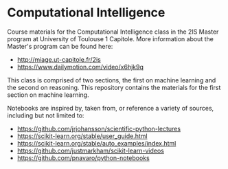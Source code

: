 # Computational Intelligence

Course materials for the Computational Intelligence class in the 2IS Master
program at University of Toulouse 1 Capitole. More information about the
Master's program can be found here:
+ http://miage.ut-capitole.fr/2is
+ https://www.dailymotion.com/video/x6hjk9q

This class is comprised of two sections, the first on machine learning and the
second on reasoning. This repository contains the materials for the first
section on machine learning.

Notebooks are inspired by, taken from, or reference a variety of sources,
including but not limited to:
+ https://github.com/jrjohansson/scientific-python-lectures
+ https://scikit-learn.org/stable/user_guide.html
+ https://scikit-learn.org/stable/auto_examples/index.html
+ https://github.com/justmarkham/scikit-learn-videos
+ https://github.com/pnavaro/python-notebooks
